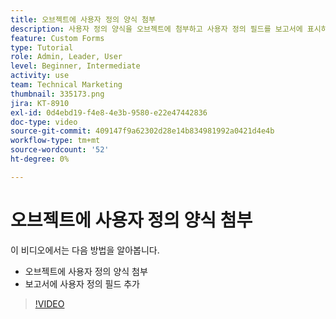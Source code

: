 ```yaml
---
title: 오브젝트에 사용자 정의 양식 첨부
description: 사용자 정의 양식을 오브젝트에 첨부하고 사용자 정의 필드를 보고서에 표시하는 방법에 대해 알아봅니다.
feature: Custom Forms
type: Tutorial
role: Admin, Leader, User
level: Beginner, Intermediate
activity: use
team: Technical Marketing
thumbnail: 335173.png
jira: KT-8910
exl-id: 0d4ebd19-f4e8-4e3b-9580-e22e47442836
doc-type: video
source-git-commit: 409147f9a62302d28e14b834981992a0421d4e4b
workflow-type: tm+mt
source-wordcount: '52'
ht-degree: 0%

---
```


# 오브젝트에 사용자 정의 양식 첨부

이 비디오에서는 다음 방법을 알아봅니다.

* 오브젝트에 사용자 정의 양식 첨부
* 보고서에 사용자 정의 필드 추가

>[!VIDEO](https://video.tv.adobe.com/v/335173/?quality=12&learn=on)
